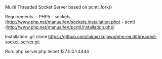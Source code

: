 Muilti Threaded Socket Server based on pcntl_fork()

Requirements:
	- PHP5
	- sockets (http://www.php.net/manual/en/sockets.installation.php)
	- pcntl (http://www.php.net/manual/en/pcntl.installation.php)

Installation:
	git clone https://github.com/lukaszkujawa/php-multithreaded-socket-server.git

Run:
	php server.php
	telnet 127.0.0.1 4444
